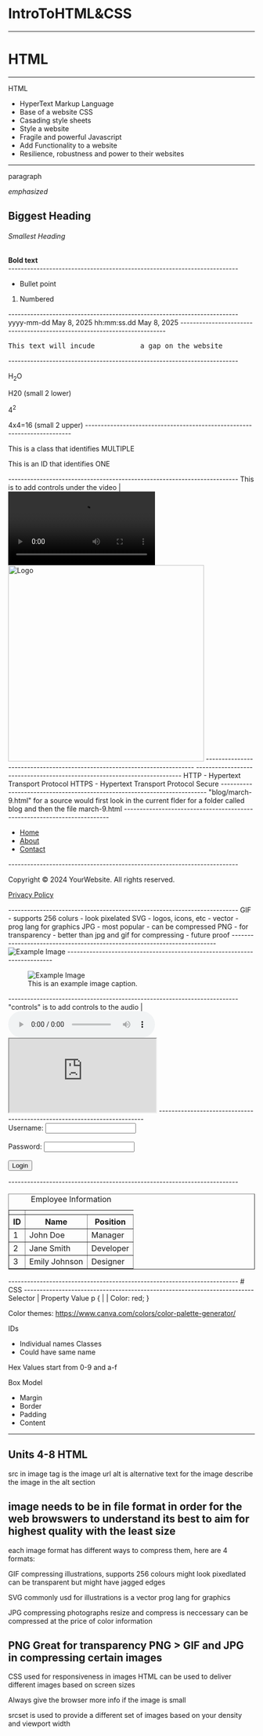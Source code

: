 # IntroToHTML&CSS
-------------------------------------------------------------------------
# HTML
-------------------------------------------------------------------------
HTML 
- HyperText Markup Language
- Base of a website
CSS
- Casading style sheets
- Style a website
- Fragile and powerful
Javascript
- Add Functionality to a website
- Resilience, robustness and power to their websites
-------------------------------------------------------------------------
<article>
  <p>paragraph</p>
  <em>emphasized</em>
  <h1>Biggest Heading</h1>
  <h6>Smallest Heading</h6>
  <strong>Bold text</strong>
</article>
-------------------------------------------------------------------------
<ul>
  <li>Bullet point</li>
</ul>

<ol>
  <li>Numbered</li>
</ol>
-------------------------------------------------------------------------
                yyyy-mm-dd
<time datetime="2025-05-08">May 8, 2025</time>
                hh:mm:ss.dd
<time datetime="14:15:28.5">May 8, 2025</time>
-------------------------------------------------------------------------
<pre>This text will incude           a gap on the website</pre>
-------------------------------------------------------------------------
<p>H<sub>2</sub>O</p> H20 (small 2 lower)
<p>4<sup>2</sup></p> 4x4=16 (small 2 upper)
-------------------------------------------------------------------------
<p class = "CLASS">This is a class that identifies MULTIPLE</p>
<p id = "ID">This is an ID that identifies ONE</p>
<!-- This is a HTML comment -->
-------------------------------------------------------------------------
      This is to add controls under the video
            |
<video controls> 
  <source src="VideoSource.mp4">
</video>

<img src = "ImageSource.jpg" alt="Logo" width="400" height="400">
--------------------------------------------------------------------------
<!DOCTYPE html>
<html lang="en">
<head>   <!-- The head contains metadata, every website consists of this format -->
    <meta charset="UTF-8">
    <meta name="viewport" content="width=device-width, initial-scale=1.0">
    <title>Document</title>
</head>
<body>
    <!-- This is the body which contains most info of the website -->
</body>
</html>
-------------------------------------------------------------------------
HTTP
- Hypertext Transport Protocol
HTTPS 
- Hypertext Transport Protocol Secure
-------------------------------------------------------------------------
"blog/march-9.html" for a source would first look in the current flder for a folder called blog and then the file march-9.html
-------------------------------------------------------------------------
<nav> <!-- This is a simple example of a nav bar using only HTML-->
    <ul>
        <li><a href="#home">Home</a></li>
        <li><a href="#about">About</a></li>
        <li><a href="#contact">Contact</a></li>
    </ul>
</nav>
-------------------------------------------------------------------------
<footer> <!-- This is a simple example of a footer using only HTML-->
    <p>Copyright © 2024 YourWebsite. All rights reserved.</p>
    <p><a href="#privacy-policy">Privacy Policy</a></p>
</footer>
-------------------------------------------------------------------------
GIF
- supports 256 colurs
- look pixelated
SVG
- logos, icons, etc
- vector 
- prog lang for graphics
JPG
- most popular
- can be compressed
PNG
- for transparency
- better than jpg and gif for compressing
- future proof
-------------------------------------------------------------------------
<!-- srcset is used to choose whoch image to display depending on the user's device resolution (2x, 3x, 4x, 1.5x) -->
<img src="example.jpg" 
     srcset="example@2x.jpg 2x, 
             example@4x.jpg 4x"
     alt="Example Image">
-------------------------------------------------------------------------
<!-- This is used to create a caption for an image, not both figure and figcaption elements were used -->
<figure>
    <img src="example.jpg" alt="Example Image">
    <figcaption>This is an example image caption.</figcaption>
</figure>
-------------------------------------------------------------------------
  "controls" is to add controls to the audio
          |
<audio controls src = "audio.mp3"></audio>

<iframe src="https://www.example.com"></iframe>
-------------------------------------------------------------------------
<!--example of a login form-->

<!-- method = get is for javascript to add the functionality
label is the text next to the textbox
input is the textbox which needs a type, id, name and a "required" tag for validation
placeholder is used to add an example to the textbox -->

<form action = "eg.html" method="get">
    <label for="username">Username:</label> 
    <input type="text" id="username" name="username" required><br><br>
    <label for="password">Password:</label>
    <input type="password" id="password" name="password" required><br><br>
    <input type="submit" value="Login">
</form>
-------------------------------------------------------------------------
<!-- This is an example of a table
th = table head
tr = table row
td = table data
-->
<table border="1">
    <caption>Employee Information</caption>
    <th>
        <tr>
            <th>ID</th>
            <th>Name</th>
            <th>Position</th>
        </tr>
    </th>
    <tr>
         <td>1</td>
         <td>John Doe</td>
         <td>Manager</td>
    </tr>
        <tr>
          <td>2</td>
          <td>Jane Smith</td>
          <td>Developer</td>
        </tr>
        <tr>
          <td>3</td>
          <td>Emily Johnson</td>
          <td>Designer</td>
        </tr>
</table>
-------------------------------------------------------------------------
# CSS
-------------------------------------------------------------------------
Selector
|  Property  Value
p {  |       |
    Color: red;
}

Color themes: https://www.canva.com/colors/color-palette-generator/

IDs
- Individual names
Classes
- Could have same name

Hex Values start from 0-9 and a-f

Box Model
- Margin
- Border
- Padding
- Content




























-----------------------------------------------
Units 4-8 HTML
-----------------------------------------------
src in image tag is the image url
alt is alternative text for the image
describe the image in the alt section 

image needs to be in file format in order for the web browswers to understand
its best to aim for highest quality with the least size
-----------------------------------------------
each image format has different ways to compress them, here are 4 formats:

GIF
compressing illustrations, supports 256 colours
might look pixedlated
can be transparent but might have jagged edges

SVG
commonly usd for illustrations
is a vector
prog lang for graphics

JPG
compressing photographs
resize and compress is neccessary
can be compressed at the price of color information

PNG
Great for transparency
PNG > GIF and JPG in compressing certain images
-----------------------------------------------

CSS used for responsiveness in images
HTML can be used to deliver different images based on screen sizes

Always give the browser more info if the image is small

srcset is used to provide a different set of images based on your density and viewport width


